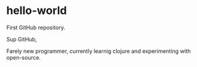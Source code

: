 # hello-world
First GitHub repository.

Sup GitHub,

Farely new programmer, currently learnig clojure and experimenting with open-source.
